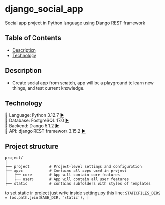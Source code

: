 # django_social_app
Social app project in Python language using Django REST framework
## Table of Contents
- [Description](#description)
- [Technology](#technology)

## Description
- Create social app from scratch, app will be a playground to learn new things, and test current knowledge. 

## Technology
:small_orange_diamond: Language: Python 3.12.7 [:arrow_forward:](https://www.python.org/downloads/windows/) </br>
:small_orange_diamond: Database: PostgreSQL 17.0 [:arrow_forward:](https://www.enterprisedb.com/downloads/postgres-postgresql-downloads) </br>
:small_orange_diamond: Backend: Django 5.1.2 [:arrow_forward:](https://docs.djangoproject.com/en/5.1/releases/5.1.2/) </br>
:small_orange_diamond: API: django REST framework 3.15.2 [:arrow_forward:](https://www.django-rest-framework.org) </br>

## Project structure 
```
project/
│
├── project         # Project-level settings and configuration
├── apps            # Contains all apps used in project 
│   ├── core        # App will contain core features
│   ├── users       # App will contain all user features
├── static          # contains subfolders with styles of templates
```
to set static in project just write inside settings.py this line:
```STATICFILES_DIRS = [os.path.join(BASE_DIR, 'static'), ]``` 


